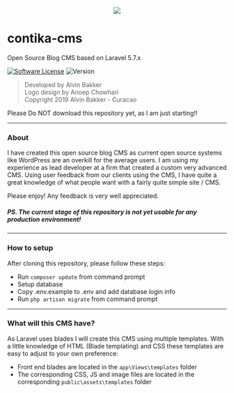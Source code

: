 <p align="center"><img src="https://laravel.com/assets/img/components/logo-laravel.svg"></p>

# contika-cms
Open Source Blog CMS based on Laravel 5.7.x

[![Software License](https://img.shields.io/badge/license-GNU-brightgreen.svg?style=flat-square)](LICENSE.md)
![Version](https://img.shields.io/badge/version-beta0.0.2-brightgreen.svg?style=flat-square)

>Developed by Alvin Bakker<br />
>Logo design by Anoep Chowhari<br />
>Copyright 2019 Alvin Bakker - Curacao

Please Do NOT download this repository yet, as I am just starting!!

***********************************************************************************
### About
I have created this open source blog CMS as current open source 
systems like WordPress are an overkill for the average users. 
I am using my experience as lead developer at a firm that created 
a custom very advanced CMS. Using user feedback from our clients using
the CMS, I have quite a great knowledge of what people want with a fairly
quite simple site / CMS.

Please enjoy! Any feedback is very well appreciated.

##### PS. The current stage of this repository is not yet usable for any production environment!
***********************************************************************************

### How to setup

After cloning this repository, please follow these steps: 
 - Run `composer update` from command prompt
 - Setup database
 - Copy .env.example to .env and add database login info
 - Run `php artisan migrate` from command prompt
 
***********************************************************************************
### What will this CMS have?
As Laravel uses blades I will create this CMS using multiple templates. With a 
little knowledge of HTML (Blade templating) and CSS these templates are easy 
to adjust to your own preference:

 - Front end blades are located in the `app\Views\templates` folder
 - The corresponding CSS, JS and image files are located in the corresponding 
  `public\assets\templates` folder